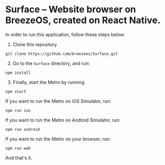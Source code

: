 # Surface – Website browser on BreezeOS, created on React Native.

In order to run this application, follow these steps below:

1. Clone this repository
```
git clone https://github.com/breezeos/Surface.git
```

2. Go to the `Surface` directory, and run:
```
npm install
```

3. Finally, start the Metro by running:
```
npm start
```

If you want to run the Metro on iOS Simulator, run:
```
npm run ios
```

If you want to run the Metro on Android Simulator, run:
```
npm run android
```

If you want to run the Metro on your browser, run:
```
npm run web
```

And that's it.